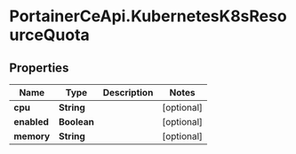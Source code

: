 # PortainerCeApi.KubernetesK8sResourceQuota

## Properties
Name | Type | Description | Notes
------------ | ------------- | ------------- | -------------
**cpu** | **String** |  | [optional] 
**enabled** | **Boolean** |  | [optional] 
**memory** | **String** |  | [optional] 



